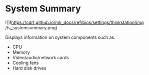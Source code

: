 # System Summary #
![](https://cdrt.github.io/mk_docs/ref/bios/settings/thinkstation/img
   /ts_systemsummary.png)
<!--![](https://cdrt.github.io/mk_docs/ref/bios/settings/thinkstation/img
   /systemsummary.png)-->

Displays information on system components such as:
 - CPU
 - Memory
 - Video/audio/network cards
 - Cooling fans
 - Hard disk drives